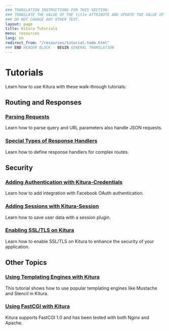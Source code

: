 ```yaml
---
### TRANSLATION INSTRUCTIONS FOR THIS SECTION:
### TRANSLATE THE VALUE OF THE title ATTRIBUTE AND UPDATE THE VALUE OF THE lang ATTRIBUTE. 
### DO NOT CHANGE ANY OTHER TEXT. 
layout: page
title: Kitura Tutorials
menu: resources
lang: en
redirect_from: "/resources/tutorial-todo.html"
### END HEADER BLOCK - BEGIN GENERAL TRANSLATION
---
```


# Tutorials

Learn how to use Kitura with these walk-through tutorials:

## Routing and Responses

### [Parsing Requests](/en/resources/tutorials/parsingrequests.html)

Learn how to parse query and URL parameters also handle JSON requests. 

### [Special Types of Response Handlers](/en/resources/tutorials/responsehandlers.html)

Learn how to define response handlers for complex routes.

## Security 

### [Adding Authentication with Kitura-Credentials](/en/resources/tutorials/credentials.html)

Learn how to add integration with Facebook OAuth authentication.

### [Adding Sessions with Kitura-Session](/en/resources/tutorials/sessions.html)

Learn how to save user data with a session plugin.

### [Enabling SSL/TLS on Kitura](/en/resources/tutorials/ssl.html)

Learn how to enable SSL/TLS on Kitura to enhance the security of your application.

## Other Topics

### [Using Templating Engines with Kitura](/en/resources/tutorials/templating.html)

This tutorial shows how to use popular templating engines like Mustache and Stencil in Kitura.
  
### [Using FastCGI with Kitura](/en/resources/tutorials/fastcgi.html)

Kitura supports FastCGI 1.0 and has been tested with both Nginx and Apache.





